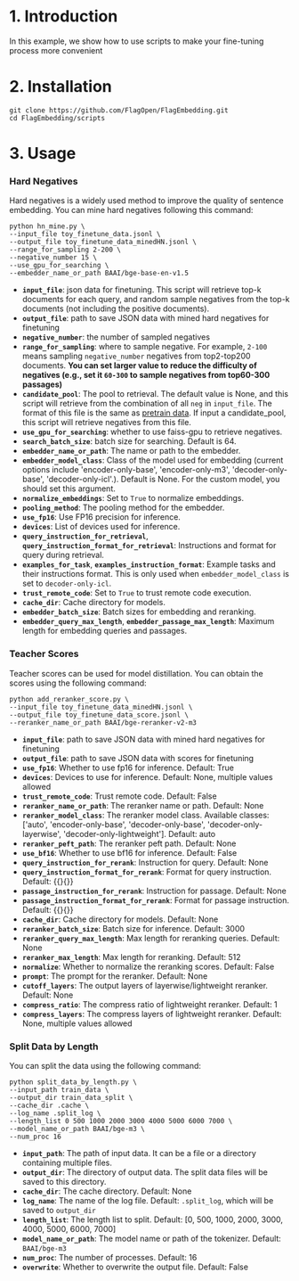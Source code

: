 # 1. Introduction

In this example, we show how to use scripts to make your fine-tuning process more convenient

# 2. Installation

```shell
git clone https://github.com/FlagOpen/FlagEmbedding.git
cd FlagEmbedding/scripts
```

# 3. Usage

### Hard Negatives

Hard negatives is a widely used method to improve the quality of sentence embedding. You can mine hard negatives following this command:

```shell
python hn_mine.py \
--input_file toy_finetune_data.jsonl \
--output_file toy_finetune_data_minedHN.jsonl \
--range_for_sampling 2-200 \
--negative_number 15 \
--use_gpu_for_searching \
--embedder_name_or_path BAAI/bge-base-en-v1.5
```

- **`input_file`**: json data for finetuning. This script will retrieve top-k documents for each query, and random sample negatives from the top-k documents (not including the positive documents).
- **`output_file`**: path to save JSON data with mined hard negatives for finetuning
- **`negative_number`**: the number of sampled negatives
- **`range_for_sampling`**: where to sample negative. For example, `2-100` means sampling `negative_number` negatives from top2-top200 documents. **You can set larger value to reduce the difficulty of negatives (e.g., set it `60-300` to sample negatives from top60-300 passages)**
- **`candidate_pool`**: The pool to retrieval. The default value is None, and this script will retrieve from the combination of all `neg` in `input_file`. The format of this file is the same as [pretrain data](https://github.com/FlagOpen/FlagEmbedding/tree/master/examples/pretrain#2-data-format). If input a candidate_pool, this script will retrieve negatives from this file.
- **`use_gpu_for_searching`**: whether to use faiss-gpu to retrieve negatives.
- **`search_batch_size`**: batch size for searching. Default is 64.
- **`embedder_name_or_path`**: The name or path to the embedder.
- **`embedder_model_class`**: Class of the model used for embedding (current options include 'encoder-only-base', 'encoder-only-m3', 'decoder-only-base', 'decoder-only-icl'.). Default is None. For the custom model, you should set this argument.
- **`normalize_embeddings`**: Set to `True` to normalize embeddings.
- **`pooling_method`**: The pooling method for the embedder.
- **`use_fp16`**: Use FP16 precision for inference.
- **`devices`**: List of devices used for inference.
- **`query_instruction_for_retrieval`**, **`query_instruction_format_for_retrieval`**: Instructions and format for query during retrieval.
- **`examples_for_task`**, **`examples_instruction_format`**: Example tasks and their instructions format. This is only used when `embedder_model_class` is set to `decoder-only-icl`.
- **`trust_remote_code`**: Set to `True` to trust remote code execution.
- **`cache_dir`**: Cache directory for models.
- **`embedder_batch_size`**: Batch sizes for embedding and reranking.
- **`embedder_query_max_length`**, **`embedder_passage_max_length`**: Maximum length for embedding queries and passages.

### Teacher Scores

Teacher scores can be used for model distillation. You can obtain the scores using the following command:

```shell
python add_reranker_score.py \
--input_file toy_finetune_data_minedHN.jsonl \
--output_file toy_finetune_data_score.jsonl \
--reranker_name_or_path BAAI/bge-reranker-v2-m3
```

- **`input_file`**: path to save JSON data with mined hard negatives for finetuning
- **`output_file`**: path to save JSON data with scores for finetuning
- **`use_fp16`**: Whether to use fp16 for inference. Default: True
- **`devices`**: Devices to use for inference. Default: None, multiple values allowed
- **`trust_remote_code`**: Trust remote code. Default: False
- **`reranker_name_or_path`**: The reranker name or path. Default: None
- **`reranker_model_class`**: The reranker model class. Available classes: ['auto', 'encoder-only-base', 'decoder-only-base', 'decoder-only-layerwise', 'decoder-only-lightweight']. Default: auto
- **`reranker_peft_path`**: The reranker peft path. Default: None
- **`use_bf16`**: Whether to use bf16 for inference. Default: False
- **`query_instruction_for_rerank`**: Instruction for query. Default: None
- **`query_instruction_format_for_rerank`**: Format for query instruction. Default: {{}{}}
- **`passage_instruction_for_rerank`**: Instruction for passage. Default: None
- **`passage_instruction_format_for_rerank`**: Format for passage instruction. Default: {{}{}}
- **`cache_dir`**: Cache directory for models. Default: None
- **`reranker_batch_size`**: Batch size for inference. Default: 3000
- **`reranker_query_max_length`**: Max length for reranking queries. Default: None
- **`reranker_max_length`**: Max length for reranking. Default: 512
- **`normalize`**: Whether to normalize the reranking scores. Default: False
- **`prompt`**: The prompt for the reranker. Default: None
- **`cutoff_layers`**: The output layers of layerwise/lightweight reranker. Default: None
- **`compress_ratio`**: The compress ratio of lightweight reranker. Default: 1
- **`compress_layers`**: The compress layers of lightweight reranker. Default: None, multiple values allowed

### Split Data by Length

You can split the data using the following command:

```shell
python split_data_by_length.py \
--input_path train_data \
--output_dir train_data_split \
--cache_dir .cache \
--log_name .split_log \
--length_list 0 500 1000 2000 3000 4000 5000 6000 7000 \
--model_name_or_path BAAI/bge-m3 \
--num_proc 16
```

- **`input_path`**: The path of input data. It can be a file or a directory containing multiple files.
- **`output_dir`**: The directory of output data. The split data files will be saved to this directory.
- **`cache_dir`**: The cache directory. Default: None
- **`log_name`**: The name of the log file. Default: `.split_log`, which will be saved to `output_dir`
- **`length_list`**: The length list to split. Default: [0, 500, 1000, 2000, 3000, 4000, 5000, 6000, 7000]
- **`model_name_or_path`**: The model name or path of the tokenizer. Default: `BAAI/bge-m3`
- **`num_proc`**: The number of processes. Default: 16
- **`overwrite`**: Whether to overwrite the output file. Default: False
